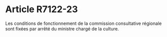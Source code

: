 # Article R7122-23

  
Les conditions de fonctionnement de la commission consultative régionale sont fixées par arrêté du ministre chargé de la culture.